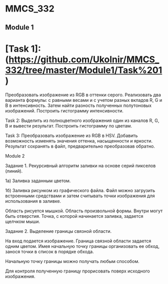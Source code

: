 ﻿# MMCS_332

## Module 1

# [Task 1]: (https://github.com/Ukolnir/MMCS_332/tree/master/Module1/Task%201)

Преобразовать изображение из RGB в оттенки серого. Реализовать два варианта формулы: с равными  весами и с учетом разных вкладов R, G и B в интенсивность. Затем найти разность полученных полутоновых изображений. Построить гистограмму интенсивности.

Task 2: Выделить из полноцветного изображения один из каналов R, G, B  и вывести результат. Построить гистограмму по цветам.

Task 3: Преобразовать изображение из RGB в HSV. Добавить возможность изменять значения оттенка, насыщенности и яркости. Результат сохранять в файл, предварительно преобразовав обратно.

Module 2

Задание 1. Рекурсивный алгоритм заливки на основе серий пикселов (линий).

1а) Заливка заданным цветом.

1б) Заливка рисунком из графического файла. Файл можно загрузить встроенными средствами и затем считывать точки изображения для использования в заливке.

Область рисуется мышкой. Область произвольной формы. Внутри могут быть отверстия. Точка, с которой начинается заливка, задается щелчком мыши.

Задание 2. Выделение границы связной области.

На вход подается изображение. Граница связной области задается одним цветом. Имея начальную точку границы организовать ее обход, занося точки в список в порядке обхода.

Начальную точку границы можно получать любым способом.

Для контроля полученную границу прорисовать поверх исходного изображения.